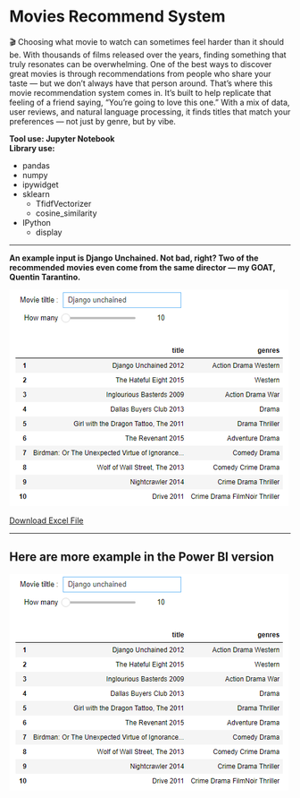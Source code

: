 # Movies Recommend System

🎬 Choosing what movie to watch can sometimes feel harder than it should be. With thousands of films released over the years, finding something that truly resonates can be overwhelming. One of the best ways to discover great movies is through recommendations from people who share your taste — but we don’t always have that person around.
That’s where this movie recommendation system comes in. It’s built to help replicate that feeling of a friend saying, “You’re going to love this one.” With a mix of data, user reviews, and natural language processing, it finds titles that match your preferences — not just by genre, but by vibe.

**Tool use: Jupyter Notebook**  
**Library use:**  
  - pandas
  - numpy
  - ipywidget
  - sklearn
    - TfidfVectorizer
    - cosine_similarity
  - IPython
    - display

---

**An example input is Django Unchained. Not bad, right? Two of the recommended movies even come from the same director — my GOAT, Quentin Tarantino.**
   
![preview](https://github.com/NaeveBoontham/project/blob/main/Movies_recommend_system/recommend_preview.png)

[Download Excel File](https://drive.google.com/drive/folders/1wQ9l5P-0Bs6n_e1Ut-ufKZqSGAPQ6m7o?usp=drive_link)

---

## Here are more example in the Power BI version

![preview](https://github.com/NaeveBoontham/project/blob/main/Movies_recommend_system/recommend_preview.png)
